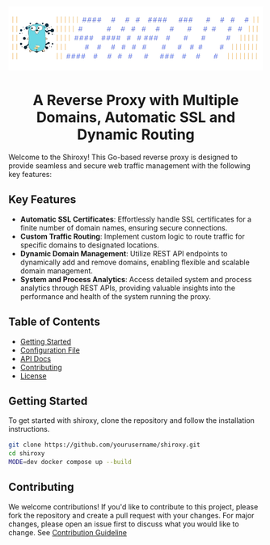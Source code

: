 <div align="center">

<!-- <h1>IN DEVELOPMENT</h1> -->
<img src="https://raw.githubusercontent.com/ShikharY10/shiroxy/main/media/shiroxy_logo_.png" alt="shiroxy Logo">

  <h1>A Reverse Proxy with Multiple Domains, Automatic SSL and Dynamic Routing</h1>
</div>
<!-- <hr> -->

Welcome to the Shiroxy! This Go-based reverse proxy is designed to provide seamless and secure web traffic management with the following key features:

## Key Features

- **Automatic SSL Certificates**: Effortlessly handle SSL certificates for a finite number of domain names, ensuring secure connections.
- **Custom Traffic Routing**: Implement custom logic to route traffic for specific domains to designated locations.
- **Dynamic Domain Management**: Utilize REST API endpoints to dynamically add and remove domains, enabling flexible and scalable domain management.
- **System and Process Analytics**: Access detailed system and process analytics through REST APIs, providing valuable insights into the performance and health of the system running the proxy.

## Table of Contents

- [Getting Started](#getting-started)
- [Configuration File](https://github.com/ShikharY10/shiroxy/blob/main/configuration.md)
- [API Docs](https://github.com/ShikharY10/shiroxy/blob/main/docs/api.md)
- [Contributing](#contributing)
- [License](https://github.com/ShikharY10/shiroxy/blob/main/LICENSE)

<!-- - [API Documentation](#api-documentation) -->

## Getting Started

To get started with shiroxy, clone the repository and follow the installation instructions.

```bash
git clone https://github.com/yourusername/shiroxy.git
cd shiroxy
MODE=dev docker compose up --build
```

## Contributing

We welcome contributions! If you'd like to contribute to this project, please fork the repository and create a pull request with your changes. For major changes, please open an issue first to discuss what you would like to change. See [Contribution Guideline](https://github.com/ShikharY10/shiroxy/blob/main/CONTRIBUTION.md)
